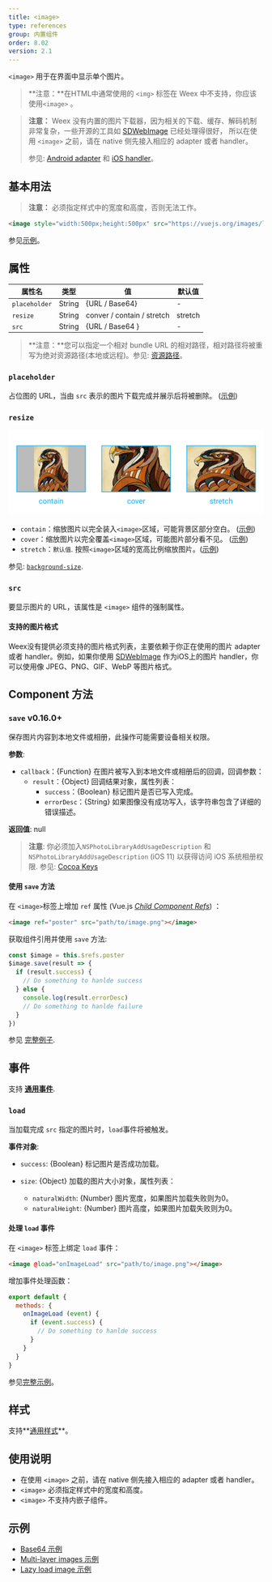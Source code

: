```yaml
---
title: <image>
type: references
group: 内置组件
order: 8.02
version: 2.1
---
```


`<image>` 用于在界面中显示单个图片。

> **注意：**在HTML中通常使用的 `<img>` 标签在 Weex 中不支持，你应该使用`<image>` 。

> **注意：** Weex 没有内置的图片下载器，因为相关的下载、缓存、解码机制非常复杂，一些开源的工具如 [SDWebImage](https://github.com/rs/SDWebImage) 已经处理得很好， 所以在使用 `<image>` 之前，请在 native 侧先接入相应的 adapter 或者 handler。
>
> 参见:  [Android adapter](../android-apis.html#Adapter) 和 [iOS handler](../ios-apis.html#Handler-like-Android-Adapter)。

## 基本用法

> **注意：** 必须指定样式中的宽度和高度，否则无法工作。

```html
<image style="width:500px;height:500px" src="https://vuejs.org/images/logo.png"></image>
```

参见[示例](http://dotwe.org/vue/00f4b68b3a86360df1f38728fd0b4a1f)。

## 属性

| 属性名           | 类型     | 值                          | 默认值     |
| ------------- | ------ | -------------------------- | ------- |
| `placeholder` | String | {URL / Base64}             | -       |
| `resize`      | String | conver / contain / stretch | stretch |
| `src`         | String | {URL / Base64 }            | -       |

> **注意：**您可以指定一个相对 bundle URL 的相对路径，相对路径将被重写为绝对资源路径(本地或远程)。参见: [资源路径](../../guide/advanced/path.html)。

### `placeholder`

占位图的 URL，当由 `src` 表示的图片下载完成并展示后将被删除。 ([示例](http://dotwe.org/vue/712ef102fc5e073b6c7e3b701545681c))

### `resize`

![image resize property](../../../references/images/image-resize-property.png)

- `contain`：缩放图片以完全装入`<image>`区域，可能背景区部分空白。 ([示例](http://dotwe.org/vue/89be94dcd1fec73b77246ec46c678914))
- `cover`：缩放图片以完全覆盖`<image>`区域，可能图片部分看不见。 ([示例](http://dotwe.org/vue/f38e311d2e6b2af87f0a65a8f37d9490))
- `stretch`：`默认值`. 按照`<image>`区域的宽高比例缩放图片。([示例](http://dotwe.org/vue/f38e311d2e6b2af87f0a65a8f37d9490))

参见: [`background-size`](https://developer.mozilla.org/en-US/docs/Web/CSS/background-size).

### `src`

要显示图片的 URL，该属性是 `<image>` 组件的强制属性。

#### 支持的图片格式

Weex没有提供必须支持的图片格式列表，主要依赖于你正在使用的图片 adapter 或者 handler。例如，如果你使用 [SDWebImage](https://github.com/rs/SDWebImage#supported-image-formats) 作为iOS上的图片 handler，你可以使用像 JPEG、PNG、GIF、WebP 等图片格式。

## Component 方法

### `save` <span class="api-version">v0.16.0+</span>

保存图片内容到本地文件或相册，此操作可能需要设备相关权限。

**参数**:

* `callback`：{Function} 在图片被写入到本地文件或相册后的回调，回调参数：
  * `result`：{Object} 回调结果对象，属性列表：
    * `success`：{Boolean} 标记图片是否已写入完成。
    * `errorDesc`：{String} 如果图像没有成功写入，该字符串包含了详细的错误描述。

**返回值**: null

> **注意**: 你必须加入`NSPhotoLibraryAddUsageDescription` 和 `NSPhotoLibraryAddUsageDescription` (iOS 11) 以获得访问 iOS 系统相册权限. 参见: [Cocoa Keys](https://developer.apple.com/library/content/documentation/General/Reference/InfoPlistKeyReference/Articles/CocoaKeys.html)

#### 使用 `save` 方法

在 `<image>`标签上增加 `ref` 属性 (Vue.js *[Child Component Refs](https://vuejs.org/v2/guide/components.html#Child-Component-Refs)*) ：

```html
<image ref="poster" src="path/to/image.png"></image>
```

获取组件引用并使用 `save` 方法:

```js
const $image = this.$refs.poster
$image.save(result => {
  if (result.success) {
    // Do something to hanlde success
  } else {
    console.log(result.errorDesc)
    // Do something to hanlde failure
  }
})
```

参见 [完整例子](http://dotwe.org/vue/fadcd44a7031943ff0feaaf1895df414).

## 事件

支持 **[通用事件](../../wiki/common-events.html)**.

### `load`

当加载完成 `src` 指定的图片时，`load`事件将被触发。

**事件对象**:

- `success`: {Boolean} 标记图片是否成功加载。


- `size`: {Object} 加载的图片大小对象，属性列表：
  - `naturalWidth`: {Number} 图片宽度，如果图片加载失败则为0。
  - `naturalHeight`: {Number} 图片高度，如果图片加载失败则为0。

#### 处理 `load` 事件

在 `<image>` 标签上绑定 `load` 事件：

```html
<image @load="onImageLoad" src="path/to/image.png"></image>
```

增加事件处理函数：

```js
export default {
  methods: {
    onImageLoad (event) {
      if (event.success) {
        // Do something to hanlde success
      }
    }
  }
}
```

参见[完整示例](http://dotwe.org/vue/94de9307517240dec066d2ea57fe54a0)。

## 样式

支持**[通用样式](../../wiki/common-styles.html)**。

## 使用说明

- 在使用 `<image>` 之前，请在 native 侧先接入相应的 adapter 或者 handler。
- `<image>` 必须指定样式中的宽度和高度。
- `<image>` 不支持内嵌子组件。

## 示例

- [Base64 示例](http://dotwe.org/vue/ba477790c85ea12bbf7ad3a5f0885b5c)
- [Multi-layer images 示例](http://dotwe.org/vue/c44359c0f200abc1f66504b88587e4f6)
- [Lazy load image 示例](http://dotwe.org/vue/b0b146e4e6fa4890f800e18cb950f803)